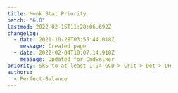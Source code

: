 ```yaml
---
title: Monk Stat Priority
patch: "6.0"
lastmod: 2022-02-15T11:28:06.692Z
changelog:
  - date: 2021-10-28T03:55:44.018Z
    message: Created page
  - date: 2022-02-04T10:07:14.918Z
    message: Updated for Endwalker
priority: SkS to at least 1.94 GCD > Crit > Det > DH
authors:
  - Perfect-Balance
---
```

 